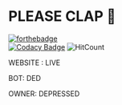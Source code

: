 # PLEASE CLAP :clap:

[![forthebadge](https://forthebadge.com/images/badges/makes-people-smile.svg)](https://forthebadge.com)  
[![Codacy Badge](https://api.codacy.com/project/badge/Grade/2444d40f60044438bd8f0548b71a7c0c)](https://app.codacy.com/app/lenzfliker/pleaseclap?utm_source=github.com&utm_medium=referral&utm_content=LENZFLIKER/pleaseclap&utm_campaign=Badge_Grade_Dashboard)
![HitCount](http://hits.dwyl.io/lenzfliker/pleaseclap.svg)  

WEBSITE : LIVE

BOT: DED

OWNER: DEPRESSED
